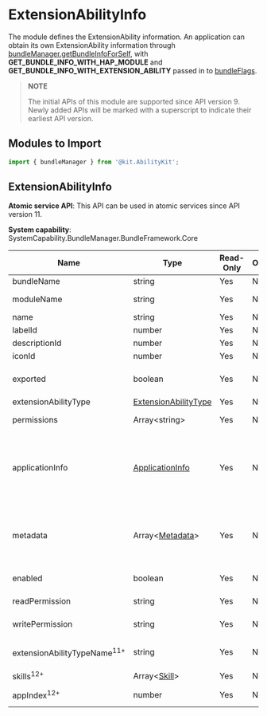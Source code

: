 # ExtensionAbilityInfo
<!--Kit: Ability Kit-->
<!--Subsystem: BundleManager-->
<!--Owner: @wanghang904-->
<!--Designer: @hanfeng6-->
<!--Tester: @kongjing2-->
<!--Adviser: @Brilliantry_Rui-->

The module defines the ExtensionAbility information. An application can obtain its own ExtensionAbility information through [bundleManager.getBundleInfoForSelf](js-apis-bundleManager.md#bundlemanagergetbundleinfoforself), with **GET_BUNDLE_INFO_WITH_HAP_MODULE** and **GET_BUNDLE_INFO_WITH_EXTENSION_ABILITY** passed in to [bundleFlags](js-apis-bundleManager.md#bundleflag).

> **NOTE**
>
> The initial APIs of this module are supported since API version 9. Newly added APIs will be marked with a superscript to indicate their earliest API version.

## Modules to Import

```ts
import { bundleManager } from '@kit.AbilityKit';
```

## ExtensionAbilityInfo

**Atomic service API**: This API can be used in atomic services since API version 11.

**System capability**: SystemCapability.BundleManager.BundleFramework.Core

| Name                | Type                                                        | Read-Only| Optional| Description                                                |
| -------------------- | ------------------------------------------------------------ | ---- | ---- | ---------------------------------------------------- |
| bundleName           | string                                                       | Yes  | No  | Bundle name.                                    |
| moduleName           | string                                                       | Yes  | No  | Name of the HAP file to which the ExtensionAbility belongs.                   |
| name                 | string                                                       | Yes  | No  | Name of the ExtensionAbility.                              |
| labelId              | number                                                       | Yes  | No  | ID of the ExtensionAbility label.                      |
| descriptionId        | number                                                       | Yes  | No  | ID of the ExtensionAbility description.                      |
| iconId               | number                                                       | Yes  | No  | ID of the ExtensionAbility icon.                      |
| exported            | boolean                                                      | Yes  | No  | Whether the ExtensionAbility can be called by other applications. **true** if the ExtensionAbility can be called by other applications, **false** otherwise.        |
| extensionAbilityType | [ExtensionAbilityType](js-apis-bundleManager.md#extensionabilitytype) | Yes  | No  | Type of the ExtensionAbility.                              |
| permissions          | Array\<string>                                               | Yes  | No  | Permissions required for other bundles to call the ExtensionAbility.|
| applicationInfo      | [ApplicationInfo](js-apis-bundleManager-applicationInfo.md)  | Yes  | No  | Application information. The information can be obtained by passing in **GET_BUNDLE_INFO_WITH_HAP_MODULE**, **GET_BUNDLE_INFO_WITH_EXTENSION_ABILITY**, and **GET_BUNDLE_INFO_WITH_APPLICATION** to the **bundleFlags** parameter of [getBundleInfoForSelf](js-apis-bundleManager.md#bundlemanagergetbundleinfoforself).|
| metadata             | Array\<[Metadata](js-apis-bundleManager-metadata.md)>        | Yes  | No  | Metadata of the ExtensionAbility. The information can be obtained by passing in **GET_BUNDLE_INFO_WITH_HAP_MODULE**, **GET_BUNDLE_INFO_WITH_EXTENSION_ABILITY**, and **GET_BUNDLE_INFO_WITH_METADATA** to the **bundleFlags** parameter of [getBundleInfoForSelf](js-apis-bundleManager.md#bundlemanagergetbundleinfoforself).|
| enabled              | boolean                                                      | Yes  | No  | Whether the ExtensionAbility is enabled. **true** if enabled, **false** otherwise.                          |
| readPermission       | string                                                       | Yes  | No  | Permission required for reading data from the ExtensionAbility.                |
| writePermission      | string                                                       | Yes  | No  | Permission required for writing data to the ExtensionAbility.                |
| extensionAbilityTypeName<sup>11+</sup>      | string                                 | Yes  | No  | Type of the ExtensionAbility. For details about available values, see [the type field under the extensionabilities tag](../../quick-start/module-configuration-file.md#extensionabilities).                |
| skills<sup>12+</sup>             | Array\<[Skill](js-apis-bundleManager-skill.md)>                                                 | Yes  | No  | Skills of the ExtensionAbility.       |
| appIndex<sup>12+</sup>    | number    | Yes  | No  | Index of an application clone. It takes effect only for cloned applications.|
